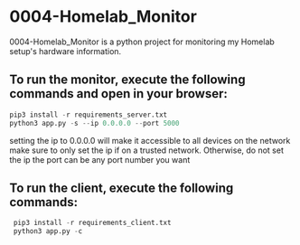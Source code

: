 # 0004-Homelab_Monitor
0004-Homelab_Monitor is a python project for monitoring my Homelab setup's hardware information. 

## To run the monitor, execute the following commands and open in your browser:
```python
pip3 install -r requirements_server.txt
python3 app.py -s --ip 0.0.0.0 --port 5000
```
setting the ip to 0.0.0.0 will make it accessible to all devices on the network make sure to only set the ip if on a trusted network. Otherwise, do not set the ip
the port can be any port number you want

## To run the client, execute the following commands:
```python
 pip3 install -r requirements_client.txt
 python3 app.py -c
```